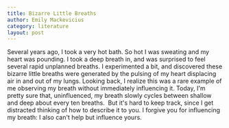```yaml
---
title: Bizarre Little Breaths
author: Emily Mackevicius
category: literature
layout: post
---
```


Several years ago, I took a very hot bath. So hot I was sweating and my heart was pounding. I took a deep breath in, and was surprised to feel several rapid unplanned breaths. I experimented a bit, and discovered these bizarre little breaths were generated by the pulsing of my heart displacing air in and out of my lungs. Looking back, I realize this was a rare example of me observing my breath without immediately influencing it. Today, I'm pretty sure that, uninfluenced, my breath slowly cycles between shallow and deep about every ten breaths.  But it's hard to keep track, since I get distracted thinking of how to describe it to you. I forgive you for influencing my breath: I also can't help but influence yours.
